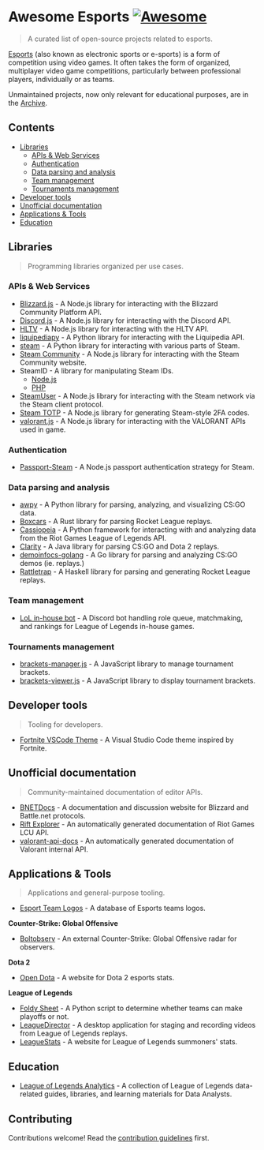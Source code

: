 # Awesome Esports [![Awesome](https://awesome.re/badge.svg)](https://awesome.re)

> A curated list of open-source projects related to esports.

[Esports](https://en.wikipedia.org/wiki/Esports) (also known as electronic sports or e-sports) is a form of competition using video games. It often takes the form of organized, multiplayer video game competitions, particularly between professional players, individually or as teams.

Unmaintained projects, now only relevant for educational purposes, are in the [Archive](ARCHIVE.md).

## Contents

- [Libraries](#libraries)
  - [APIs & Web Services](#apis--web-services)
  - [Authentication](#authentication)
  - [Data parsing and analysis](#data-parsing-and-analysis)
  - [Team management](#team-management)
  - [Tournaments management](#tournaments-management)
- [Developer tools](#developer-tools)
- [Unofficial documentation](#unofficial-documentations)
- [Applications & Tools](#applications--tools)
- [Education](#education)

## Libraries

> Programming libraries organized per use cases.

### APIs & Web Services

- [Blizzard.js](https://github.com/benweier/blizzard.js) - A Node.js library for interacting with the Blizzard Community Platform API.
- [Discord.js](https://github.com/discordjs/discord.js) - A Node.js library for interacting with the Discord API.
- [HLTV](https://github.com/gigobyte/HLTV) - A Node.js library for interacting with the HLTV API.
- [liquipediapy](https://github.com/c00kie17/liquipediapy) - A Python library for interacting with the Liquipedia API.
- [steam](https://github.com/ValvePython/steam/) - A Python library for interacting with various parts of Steam.
- [Steam Community](https://github.com/DoctorMcKay/node-steamcommunity) - A Node.js library for interacting with the Steam Community website.
- SteamID - A library for manipulating Steam IDs.
  - [Node.js](https://github.com/DoctorMcKay/node-steamid)
  - [PHP](https://github.com/DoctorMcKay/php-steamid)
- [SteamUser](https://github.com/DoctorMcKay/node-steam-user) - A Node.js library for interacting with the Steam network via the Steam client protocol.
- [Steam TOTP](https://github.com/DoctorMcKay/node-steam-totp) - A Node.js library for generating Steam-style 2FA codes.
- [valorant.js](https://github.com/liamcottle/valorant.js) - A Node.js library for interacting with the VALORANT APIs used in game.

### Authentication

- [Passport-Steam](https://github.com/liamcurry/passport-steam) - A Node.js passport authentication strategy for Steam.

### Data parsing and analysis

- [awpy](https://github.com/pnxenopoulos/awpy) - A Python library for parsing, analyzing, and visualizing CS:GO data.
- [Boxcars](https://github.com/nickbabcock/boxcars) - A Rust library for parsing Rocket League replays.
- [Cassiopeia](https://github.com/meraki-analytics/cassiopeia) - A Python framework for interacting with and analyzing data from the Riot Games League of Legends API.
- [Clarity](https://github.com/skadistats/clarity) - A Java library for parsing CS:GO and Dota 2 replays.
- [demoinfocs-golang](https://github.com/markus-wa/demoinfocs-golang) - A Go library for parsing and analyzing CS:GO demos (ie. replays.)
- [Rattletrap](https://github.com/tfausak/rattletrap) - A Haskell library for parsing and generating Rocket League replays.

### Team management

- [LoL in-house bot](https://github.com/mrtolkien/inhouse_bot) - A Discord bot handling role queue, matchmaking, and rankings for League of Legends in-house games.

### Tournaments management

- [brackets-manager.js](https://github.com/Drarig29/brackets-manager.js) - A JavaScript library to manage tournament brackets.
- [brackets-viewer.js](https://github.com/Drarig29/brackets-viewer.js) - A JavaScript library to display tournament brackets.

## Developer tools

> Tooling for developers.

- [Fortnite VSCode Theme](https://github.com/sdras/fortnite-vscode-theme) - A Visual Studio Code theme inspired by Fortnite.

## Unofficial documentation

> Community-maintained documentation of editor APIs.

- [BNETDocs](https://github.com/BNETDocs/bnetdocs-web) - A documentation and discussion website for Blizzard and Battle.net protocols.
- [Rift Explorer](https://github.com/Pupix/rift-explorer) - An automatically generated documentation of Riot Games LCU API.
- [valorant-api-docs](https://github.com/techchrism/valorant-api-docs) - An automatically generated documentation of Valorant internal API.

## Applications & Tools

> Applications and general-purpose tooling.

- [Esport Team Logos](https://github.com/lootmarket/esport-team-logos) - A database of Esports teams logos.

**Counter-Strike: Global Offensive**

- [Boltobserv](https://github.com/boltgolt/boltobserv) - An external Counter-Strike: Global Offensive radar for observers.

**Dota 2**

- [Open Dota](https://github.com/odota/core) - A website for Dota 2 esports stats.

**League of Legends**

- [Foldy Sheet](https://github.com/chhopsky/foldysheet) - A Python script to determine whether teams can make playoffs or not.
- [LeagueDirector](https://github.com/RiotGames/leaguedirector) - A desktop application for staging and recording videos from League of Legends replays.
- [LeagueStats](https://github.com/vkaelin/LeagueStats) - A website for League of Legends summoners' stats.

## Education

- [League of Legends Analytics](https://github.com/FloPrm/lol_analytics) - A collection of League of Legends data-related guides, libraries, and learning materials for Data Analysts.

## Contributing

Contributions welcome! Read the [contribution guidelines](CONTRIBUTING.md) first.
